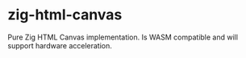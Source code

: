 # zig-html-canvas
Pure Zig HTML Canvas implementation. Is WASM compatible and will support hardware acceleration. 
